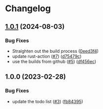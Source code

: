 # Changelog

## [1.0.1](https://github.com/pcn/mailbag/compare/v1.0.0...v1.0.1) (2024-08-03)


### Bug Fixes

* Straighten out the build process ([0eed3f4](https://github.com/pcn/mailbag/commit/0eed3f483c4f23234c4e0617f2ff985042d5acad))
* update rust-action ([#7](https://github.com/pcn/mailbag/issues/7)) ([d75479c](https://github.com/pcn/mailbag/commit/d75479c06ecc4d4bba02cd9b74d157033784bc42))
* use the builds from github ([#5](https://github.com/pcn/mailbag/issues/5)) ([df456ec](https://github.com/pcn/mailbag/commit/df456ec6e474726738b44172e208274bb44dfb39))

## 1.0.0 (2023-02-28)


### Bug Fixes

* update the todo list ([#3](https://github.com/pcn/mailbag/issues/3)) ([fb84395](https://github.com/pcn/mailbag/commit/fb84395a811b1b20e642b1b3ab5bceee0954d776))
